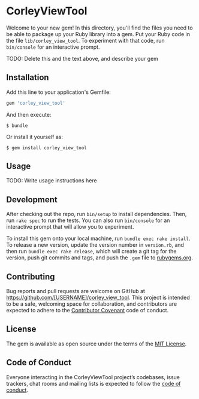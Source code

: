 # CorleyViewTool

Welcome to your new gem! In this directory, you'll find the files you need to be able to package up your Ruby library into a gem. Put your Ruby code in the file `lib/corley_view_tool`. To experiment with that code, run `bin/console` for an interactive prompt.

TODO: Delete this and the text above, and describe your gem

## Installation

Add this line to your application's Gemfile:

```ruby
gem 'corley_view_tool'
```

And then execute:

    $ bundle

Or install it yourself as:

    $ gem install corley_view_tool

## Usage

TODO: Write usage instructions here

## Development

After checking out the repo, run `bin/setup` to install dependencies. Then, run `rake spec` to run the tests. You can also run `bin/console` for an interactive prompt that will allow you to experiment.

To install this gem onto your local machine, run `bundle exec rake install`. To release a new version, update the version number in `version.rb`, and then run `bundle exec rake release`, which will create a git tag for the version, push git commits and tags, and push the `.gem` file to [rubygems.org](https://rubygems.org).

## Contributing

Bug reports and pull requests are welcome on GitHub at https://github.com/[USERNAME]/corley_view_tool. This project is intended to be a safe, welcoming space for collaboration, and contributors are expected to adhere to the [Contributor Covenant](http://contributor-covenant.org) code of conduct.

## License

The gem is available as open source under the terms of the [MIT License](https://opensource.org/licenses/MIT).

## Code of Conduct

Everyone interacting in the CorleyViewTool project’s codebases, issue trackers, chat rooms and mailing lists is expected to follow the [code of conduct](https://github.com/[USERNAME]/corley_view_tool/blob/master/CODE_OF_CONDUCT.md).
